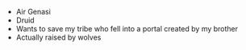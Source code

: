 - Air Genasi
- Druid
- Wants to save my tribe who fell into a portal created by my brother
- Actually raised by wolves

